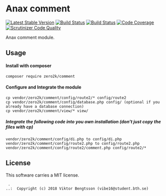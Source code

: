 Anax comment
==================================

[![Latest Stable Version](https://poser.pugx.org/zero2k/comment/v/stable)](https://packagist.org/packages/zero2k/comment)
[![Build Status](https://travis-ci.org/Zero2k/comment.svg?branch=master)](https://travis-ci.org/Zero2k/comment)
[![Build Status](https://scrutinizer-ci.com/g/canax/comment/badges/build.png?b=master)](https://scrutinizer-ci.com/g/canax/comment/build-status/master)
[![Code Coverage](https://scrutinizer-ci.com/g/Zero2k/comment/badges/coverage.png?b=master)](https://scrutinizer-ci.com/g/Zero2k/comment/?branch=master)
[![Scrutinizer Code Quality](https://scrutinizer-ci.com/g/Zero2k/comment/badges/quality-score.png?b=master)](https://scrutinizer-ci.com/g/Zero2k/comment/?branch=master)

Anax comment module.



## Usage


#### Install with composer
    composer require zero2k/comment

#### Configure and Integrate the module

    cp vendor/zero2k/comment/config/route2/* config/route2
    cp vendor/zero2k/comment/config/database.php config/ (optional if you already have a database connection)
    cp vendor/zero2k/comment/view/* view/

##### Integrate the following code into you own installation (don't just copy the files with cp)

    vendor/zero2k/comment/config/di.php to config/di.php
    vendor/zero2k/comment/config/route2.php to config/route2.php
    vendor/zero2k/comment/config/route2/comment.php config/route2/*

## License

This software carries a MIT license.

```
 .  
..:  Copyright (c) 2018 Viktor Bengtsson (vibe16@student.bth.se)
```
